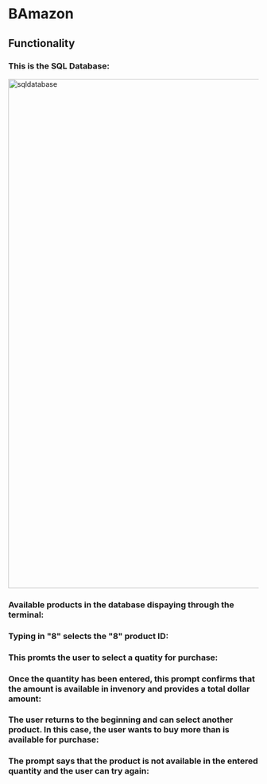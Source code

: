 # BAmazon

## Functionality

### This is the SQL Database:
<img width="1024" alt="sqldatabase" src="https://user-images.githubusercontent.com/35227935/42982588-78e9a210-8ba7-11e8-818b-1754a249ee93.png">

### Available products in the database dispaying through the terminal:


### Typing in "8" selects the "8" product ID:

### This promts the user to select a quatity for purchase:

### Once the quantity has been entered, this prompt confirms that the amount is available in invenory and provides a total dollar amount:

### The user returns to the beginning and can select another product. In this case, the user wants to buy more than is available for purchase:
 
### The prompt says that the product is not available in the entered quantity and the user can try again:


